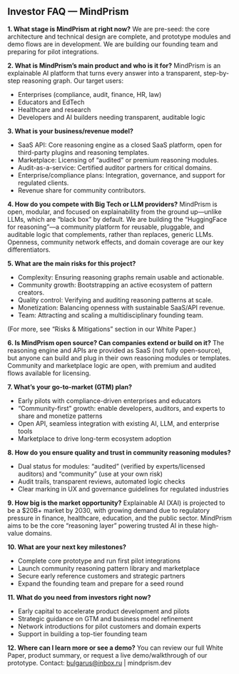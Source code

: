 ## Investor FAQ — MindPrism

**1. What stage is MindPrism at right now?**
We are pre-seed: the core architecture and technical design are complete, and prototype modules and demo flows are in development. We are building our founding team and preparing for pilot integrations.

**2. What is MindPrism’s main product and who is it for?**
MindPrism is an explainable AI platform that turns every answer into a transparent, step-by-step reasoning graph.
Our target users:

* Enterprises (compliance, audit, finance, HR, law)
* Educators and EdTech
* Healthcare and research
* Developers and AI builders needing transparent, auditable logic

**3. What is your business/revenue model?**

* SaaS API: Core reasoning engine as a closed SaaS platform, open for third-party plugins and reasoning templates.
* Marketplace: Licensing of “audited” or premium reasoning modules.
* Audit-as-a-service: Certified auditor partners for critical domains.
* Enterprise/compliance plans: Integration, governance, and support for regulated clients.
* Revenue share for community contributors.

**4. How do you compete with Big Tech or LLM providers?**
MindPrism is open, modular, and focused on explainability from the ground up—unlike LLMs, which are “black box” by default.
We are building the “HuggingFace for reasoning”—a community platform for reusable, pluggable, and auditable logic that complements, rather than replaces, generic LLMs.
Openness, community network effects, and domain coverage are our key differentiators.

**5. What are the main risks for this project?**

* Complexity: Ensuring reasoning graphs remain usable and actionable.
* Community growth: Bootstrapping an active ecosystem of pattern creators.
* Quality control: Verifying and auditing reasoning patterns at scale.
* Monetization: Balancing openness with sustainable SaaS/API revenue.
* Team: Attracting and scaling a multidisciplinary founding team.

(For more, see “Risks & Mitigations” section in our White Paper.)

**6. Is MindPrism open source? Can companies extend or build on it?**
The reasoning engine and APIs are provided as SaaS (not fully open-source), but anyone can build and plug in their own reasoning modules or templates.
Community and marketplace logic are open, with premium and audited flows available for licensing.

**7. What’s your go-to-market (GTM) plan?**

* Early pilots with compliance-driven enterprises and educators
* “Community-first” growth: enable developers, auditors, and experts to share and monetize patterns
* Open API, seamless integration with existing AI, LLM, and enterprise tools
* Marketplace to drive long-term ecosystem adoption

**8. How do you ensure quality and trust in community reasoning modules?**

* Dual status for modules: “audited” (verified by experts/licensed auditors) and “community” (use at your own risk)
* Audit trails, transparent reviews, automated logic checks
* Clear marking in UX and governance guidelines for regulated industries

**9. How big is the market opportunity?**
Explainable AI (XAI) is projected to be a \$20B+ market by 2030, with growing demand due to regulatory pressure in finance, healthcare, education, and the public sector.
MindPrism aims to be the core “reasoning layer” powering trusted AI in these high-value domains.

**10. What are your next key milestones?**

* Complete core prototype and run first pilot integrations
* Launch community reasoning pattern library and marketplace
* Secure early reference customers and strategic partners
* Expand the founding team and prepare for a seed round

**11. What do you need from investors right now?**

* Early capital to accelerate product development and pilots
* Strategic guidance on GTM and business model refinement
* Network introductions for pilot customers and domain experts
* Support in building a top-tier founding team

**12. Where can I learn more or see a demo?**
You can review our full White Paper, product summary, or request a live demo/walkthrough of our prototype.
Contact: [bulgarus@inbox.ru](mailto:bulgarus@inbox.ru) | mindprism.dev

